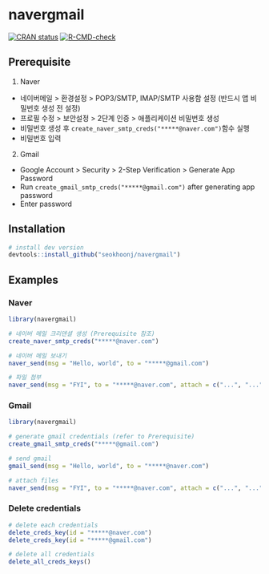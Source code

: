 # navergmail

<!-- badges: start -->

[![CRAN status](https://www.r-pkg.org/badges/version/navergmail)](https://CRAN.R-project.org/package=navergmail) [![R-CMD-check](https://github.com/seokhoonj/navergmail/actions/workflows/R-CMD-check.yaml/badge.svg)](https://github.com/seokhoonj/navergmail/actions/workflows/R-CMD-check.yaml)

<!-- badges: end -->

## Prerequisite

1.  Naver

-   네이버메일 \> 환경설정 \> POP3/SMTP, IMAP/SMTP 사용함 설정 (반드시 앱 비밀번호 생성 전 설정)
-   프로필 수정 \> 보안설정 \> 2단계 인증 \> 애플리케이션 비밀번호 생성
-   비밀번호 생성 후 `create_naver_smtp_creds("*****@naver.com")`함수 실행
-   비밀번호 입력

2.  Gmail

-   Google Account \> Security \> 2-Step Verification \> Generate App Password
-   Run `create_gmail_smtp_creds("*****@gmail.com")` after generating app password
-   Enter password

## Installation

``` r
# install dev version
devtools::install_github("seokhoonj/navergmail")
```

## Examples

### Naver

``` r
library(navergmail)

# 네이버 메일 크리덴셜 생성 (Prerequisite 참조)
create_naver_smtp_creds("*****@naver.com")

# 네이버 메일 보내기
naver_send(msg = "Hello, world", to = "*****@gmail.com")

# 파일 첨부
naver_send(msg = "FYI", to = "*****@naver.com", attach = c("...", "..."))
```

### Gmail

``` r
library(navergmail)

# generate gmail credentials (refer to Prerequisite)
create_gmail_smtp_creds("*****@gmail.com")

# send gmail
gmail_send(msg = "Hello, world", to = "*****@naver.com")

# attach files
naver_send(msg = "FYI", to = "*****@naver.com", attach = c("...", "..."))
```

### Delete credentials

``` r
# delete each credentials 
delete_creds_key(id = "*****@naver.com") 
delete_creds_key(id = "*****@gmail.com")

# delete all credentials
delete_all_creds_keys()
```
